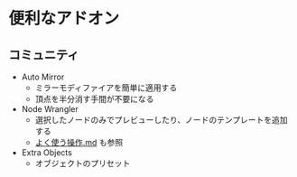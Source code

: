 # 便利なアドオン

## コミュニティ

- Auto Mirror
    - ミラーモディファイアを簡単に適用する
    - 頂点を半分消す手間が不要になる
- Node Wrangler
    - 選択したノードのみでプレビューしたり、ノードのテンプレートを追加する
    - [よく使う操作.md](./%E3%82%88%E3%81%8F%E4%BD%BF%E3%81%86%E6%93%8D%E4%BD%9C.md) も参照
- Extra Objects
    - オブジェクトのプリセット
